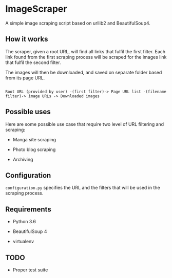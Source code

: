 # ImageScraper

A simple image scraping script based on urllib2 and BeautifulSoup4.

## How it works

The scraper, given a root URL, will find all links that fulfil the first filter. Each link found from the first scraping process will be scraped for the images link that fulfil the second filter.

The images will then be downloaded, and saved on separate folder based from its page URL.

<code>
Root URL (provided by user) -(first filter)-> Page URL list -(filename filter)-> image URLs -> Downloaded images
</code>

## Possible uses

Here are some possible use case that require two level of URL filtering and scraping:

* Manga site scraping

* Photo blog scraping

* Archiving

## Configuration

`configuration.py`&nbsp;specifies the URL and the filters that will be used in the scraping process.


## Requirements

* Python 3.6

* BeautifulSoup 4

* virtualenv

## TODO

* Proper test suite